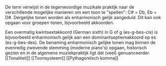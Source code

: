 De term verwijst in de tegenwoordige muzikale praktijk naar de verschillende mogelijke manieren om een toon te "spellen": C# = Db, Eb = D#.
Dergelijke tonen worden als enharmonisch gelijk aangeduid.
Dit kan ook opgaan voor groepen tonen, bijvoorbeeld akkoorden.

Een overmatig kwintsextakkoord (German sixth) in G of g (es-g-bes-cis) is bijvoorbeeld enharmonisch gelijk aan een dominantseptiemakkoord op es (es-g-bes-des).
De benaming enharmonisch gelijke tonen mag binnen de evenredig zwevende stemming (moderne piano's) opgaan, historisch gezien en in de algemene muziekpraktijk ligt dat (veel) genuanceerder.
[[Tonaliteit]]
[[Toonsysteem]]
[[Pythagoreïsch komma]]